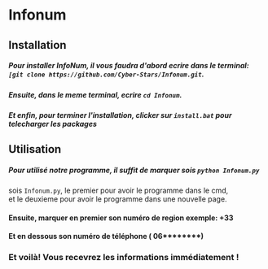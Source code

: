 # Infonum

## Installation

##### Pour installer InfoNum, il vous faudra d'abord ecrire dans le terminal: `[git clone https://github.com/Cyber-Stars/Infonum.git`.
##### Ensuite, dans le meme terminal, ecrire `cd Infonum`.
##### Et enfin, pour terminer l'installation, clicker sur  `install.bat` pour telecharger les packages

## Utilisation

##### Pour utilisé notre programme, il suffit de marquer sois `python Infonum.py`  
sois `Infonum.py`, le premier pour avoir le programme dans le cmd,  
et le deuxieme pour avoir le programme dans une nouvelle page.  
#### Ensuite, marquer en premier son numéro de region exemple: +33  
#### Et en dessous son numéro de téléphone ( 06********)
  
### Et voilà! Vous recevrez les informations immédiatement !
